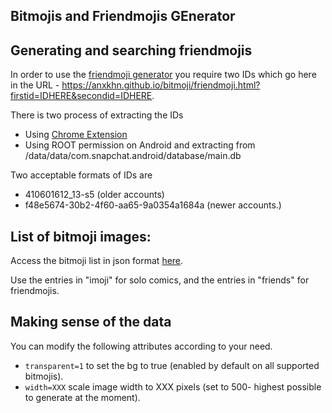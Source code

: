 ## Bitmojis and Friendmojis GEnerator
## Generating and searching friendmojis

In order to use the [friendmoji generator](https://anxkhn.github.io/bitmoji/friendmoji.html?firstid=f48e5674-30b2-4f60-aa65-9a0354a1684a&secondid=b84252ec-d02e-4a50-8682-0445ff64379c) you require two IDs which go here in the URL -
https://anxkhn.github.io/bitmoji/friendmoji.html?firstid=IDHERE&secondid=IDHERE.

There is two process of extracting the IDs
 - Using [Chrome Extension](https://chrome.google.com/webstore/detail/bitmoji/bfgdeiadkckfbkeigkoncpdieiiefpig)
 - Using ROOT permission on Android and extracting from /data/data/com.snapchat.android/database/main.db
 
 Two acceptable formats of IDs are 
 - 410601612_13-s5 (older accounts)
 - f48e5674-30b2-4f60-aa65-9a0354a1684a (newer accounts.)


## List of bitmoji images:

Access the bitmoji list in json format [here](https://api.bitmoji.com/content/templates).

Use the entries in "imoji" for solo comics, and the entries in "friends" for friendmojis.

## Making sense of the data

You can modify the following attributes according to your need.
  * `transparent=1` to set the bg to true (enabled by default on all supported bitmojis).
  * `width=XXX` scale image width to XXX pixels (set to 500- highest possible to generate at the moment).
